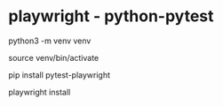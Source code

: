 # playwright - python-pytest

python3 -m venv venv

source venv/bin/activate

pip install pytest-playwright

playwright install
